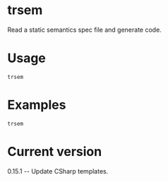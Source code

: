 # trsem

Read a static semantics spec file and generate code.

# Usage

    trsem

# Examples

    trsem

# Current version

0.15.1 -- Update CSharp templates.
